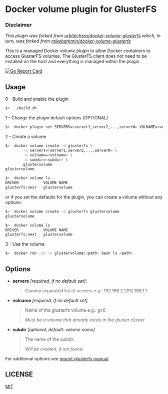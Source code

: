 # Docker volume plugin for GlusterFS

### Disclaimer

_This plugin was forked from [urbitechsro/docker-volume-glusterfs](https://github.com/urbitechsro/docker-volume-glusterfs) which, in turn, was forked from [mikebarkmin/docker-volume-glusterfs](https://github.com/mikebarkmin/docker-volume-glusterfs)_

This is a managed Docker volume plugin to allow Docker containers to access
GlusterFS volumes.
The GlusterFS client does not need to be installed on the
host and everything is managed within the plugin.

[![Go Report Card](https://goreportcard.com/badge/github.com/HeavenVolkoff/docker-volume-glusterfs)](https://goreportcard.com/report/github.com/HeavenVolkoff/docker-volume-glusterfs)

## Usage

0 - Build and enable the plugin

```sh
$>  ./build.sh
```

1 - Change the plugin default options (OPTIONAL)

```sh
$>  docker plugin set SERVERS=<server1,server2,...,serverN> VOLNAME=<volname> DEBUG=<0|1>
```

2 - Create a volume

```sh
$>  docker volume create -d glusterfs \
        -o servers=<server1,server2,...,serverN> \
        -o volname=<volname> \
        -o subdir=<subdir> \
        glustervolume
glustervolume

$>  docker volume ls
DRIVER           VOLUME NAME
glusterfs:next   glustervolume
```

or if you set the defaults for the plugin, you can create a volume without any options:

```sh
$>  docker volume create -d glusterfs glustervolume
glustervolume

$>  docker volume ls
DRIVER           VOLUME NAME
glusterfs:next   glustervolume
```

3 - Use the volume

```sh
$>  docker run -it -v glustervolume:<path> bash ls <path>
```

## Options

- **servers** _[required, if no default set]_:
  
    >Comma separated list of servers e.g.: 192.168.2.1,192.168.1.1

- **volname** _[required, if no default set]_

    >Name of the glusterfs volume e.g.: gv0
    >
    >_Must be a volume that already exists in the gluster cluster_

- **subdir** _[optional, default: volume name]_

    >The name of the subdir.
    >
    >_Will be created, if not found._

For additional options see [mount.glusterfs manual](https://github.com/gluster/glusterfs/blob/release-6/doc/mount.glusterfs.8).

## LICENSE

[MIT](./LICENSE)

